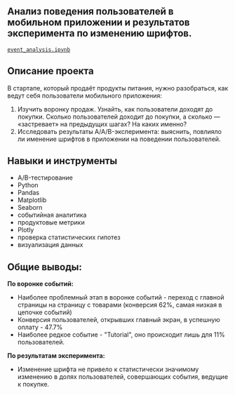 ## Анализ поведения пользователей в мобильном приложении и результатов эксперимента по изменению шрифтов.
<code>[event_analysis.ipynb](https://github.com/AleksandrK86/practicum/blob/main/events_analysis/events_analysis.ipynb)
</code>

## Описание проекта
В стартапе, который продаёт продукты питания, нужно разобраться, как ведут себя пользователи мобильного приложения:

1. Изучить воронку продаж. Узнайть, как пользователи доходят до покупки. Сколько пользователей доходит до покупки, а сколько — «застревает» на предыдущих шагах? На каких именно?
2. Исследовать результаты A/A/B-эксперимента: выяснить, повлияло ли именение шрифтов в приложении на поведении пользователей.

## Навыки и инструменты

* A/B-тестирование
* Python
* Pandas
* Matplotlib
* Seaborn
* событийная аналитика
* продуктовые метрики
* Plotly
* проверка статистических гипотез
* визуализация данных

##  **Общие выводы:**

**По воронке событий:**
* Наиболее проблемный этап в воронке событий - переход с главной страницы на страницу с товарами (конверсия 62%, самая низкая в цепочке событий)
* Конверсия пользователей, открывших главный экран, в успешную оплату - 47.7%
* Наиболее редкое событие - "Tutorial", оно происходит лишь для 11% пользователей.

**По результатам эксперимента:**
* Изменение шрифта не привело к статистически значимому изменению в долях пользователей, совершающих события, ведущие к покупке.

